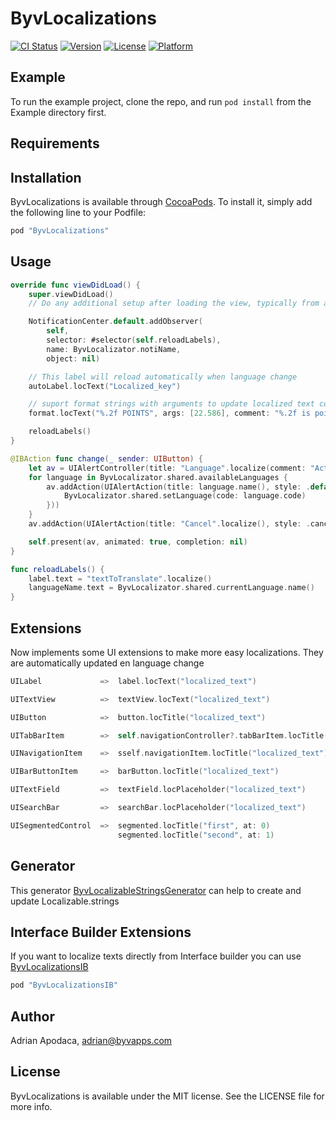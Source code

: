 # ByvLocalizations

[![CI Status](http://img.shields.io/travis/Pataluze/ByvLocalizations.svg?style=flat)](https://travis-ci.org/Pataluze/ByvLocalizations)
[![Version](https://img.shields.io/cocoapods/v/ByvLocalizations.svg?style=flat)](http://cocoapods.org/pods/ByvLocalizations)
[![License](https://img.shields.io/cocoapods/l/ByvLocalizations.svg?style=flat)](http://cocoapods.org/pods/ByvLocalizations)
[![Platform](https://img.shields.io/cocoapods/p/ByvLocalizations.svg?style=flat)](http://cocoapods.org/pods/ByvLocalizations)

## Example

To run the example project, clone the repo, and run `pod install` from the Example directory first.

## Requirements

## Installation

ByvLocalizations is available through [CocoaPods](http://cocoapods.org). To install
it, simply add the following line to your Podfile:

```ruby
pod "ByvLocalizations"
```

## Usage

```swift
override func viewDidLoad() {
    super.viewDidLoad()
    // Do any additional setup after loading the view, typically from a nib.

    NotificationCenter.default.addObserver(
        self,
        selector: #selector(self.reloadLabels),
        name: ByvLocalizator.notiName,
        object: nil)

    // This label will reload automatically when language change
    autoLabel.locText("Localized_key")

    // suport format strings with arguments to update localized text correctly
    format.locText("%.2f POINTS", args: [22.586], comment: "%.2f is points value")

    reloadLabels()
}

@IBAction func change(_ sender: UIButton) {
    let av = UIAlertController(title: "Language".localize(comment: "Action sheet title"), message: "Select the language you want".localize(comment: "Action sheet description"), preferredStyle: .actionSheet)
    for language in ByvLocalizator.shared.availableLanguages {
        av.addAction(UIAlertAction(title: language.name(), style: .default, handler: { (action) in
            ByvLocalizator.shared.setLanguage(code: language.code)
        }))
    }
    av.addAction(UIAlertAction(title: "Cancel".localize(), style: .cancel, handler: nil))

    self.present(av, animated: true, completion: nil)
}

func reloadLabels() {
    label.text = "textToTranslate".localize()
    languageName.text = ByvLocalizator.shared.currentLanguage.name()
}
```

## Extensions

Now implements some UI extensions to make more easy localizations. They are automatically updated en language change

```swift
UILabel             =>  label.locText("localized_text")

UITextView          =>  textView.locText("localized_text")

UIButton            =>  button.locTitle("localized_text")

UITabBarItem        =>  self.navigationController?.tabBarItem.locTitle("localized_text")

UINavigationItem    =>  sself.navigationItem.locTitle("localized_text")

UIBarButtonItem     =>  barButton.locTitle("localized_text")

UITextField         =>  textField.locPlaceholder("localized_text")

UISearchBar         =>  searchBar.locPlaceholder("localized_text")

UISegmentedControl  =>  segmented.locTitle("first", at: 0)
                        segmented.locTitle("second", at: 1)
```


## Generator

This generator [ByvLocalizableStringsGenerator](https://github.com/byvapps/ByvLocalizableStringsGenerator) can help to create and update Localizable.strings

## Interface Builder Extensions

If you want to localize texts directly from Interface builder you can use [ByvLocalizationsIB](https://github.com/byvapps/ByvLocalizationsIB)

```ruby
pod "ByvLocalizationsIB"
```

## Author

Adrian Apodaca, adrian@byvapps.com

## License

ByvLocalizations is available under the MIT license. See the LICENSE file for more info.
